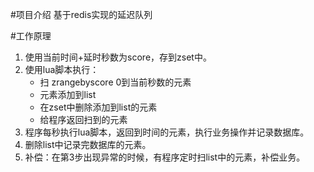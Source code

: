 #项目介绍
基于redis实现的延迟队列

#工作原理
1. 使用当前时间+延时秒数为score，存到zset中。
2. 使用lua脚本执行：
    - 扫 zrangebyscore 0到当前秒数的元素
    - 元素添加到list
    - 在zset中删除添加到list的元素
    - 给程序返回扫到的元素
3. 程序每秒执行lua脚本，返回到时间的元素，执行业务操作并记录数据库。
4. 删除list中记录完数据库的元素。
5. 补偿：在第3步出现异常的时候，有程序定时扫list中的元素，补偿业务。